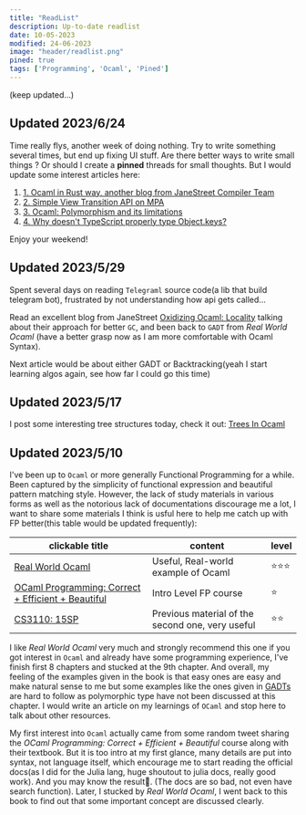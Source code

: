 ```yaml
---
title: "ReadList"
description: Up-to-date readlist
date: 10-05-2023
modified: 24-06-2023
image: "header/readlist.png"
pined: true
tags: ['Programming', 'Ocaml', 'Pined']
---
```

(keep updated...)

## Updated 2023/6/24
Time really flys, another week of doing nothing. Try to write something several times, but end up fixing UI stuff. Are there better ways to write small things ? Or should I create a **pinned** threads for small thoughts. But I would update some interest articles here:
1. [1. Ocaml in Rust way, another blog from JaneStreet Compiler Team](https://blog.janestreet.com/oxidizing-ocaml-ownership/?s=35)
2. [2. Simple View Transition API on MPA](https://daverupert.com/2023/05/getting-started-view-transitions/)
3. [3. Ocaml: Polymorphism and its limitations](https://v2.ocaml.org/manual/polymorphism.html)
4. [4. Why doesn't TypeScript properly type Object.keys?](https://alexharri.com/blog/typescript-structural-typing)

Enjoy your weekend!

## Updated 2023/5/29
Spent several days on reading `Telegraml` source code(a lib that build telegram bot), frustrated by not understanding how api gets called...

Read an excellent blog from JaneStreet [Oxidizing Ocaml: Locality](https://blog.janestreet.com/oxidizing-ocaml-locality/) talking about their approach for better `GC`, and been back to `GADT` from 
*Real World Ocaml* (have a better grasp now as I am more comfortable with Ocaml Syntax).

Next article would be about either GADT or Backtracking(yeah I start learning algos again, see how far I could go this time)

## Updated 2023/5/17
I post some interesting tree structures today, check it out: [Trees In Ocaml](/personal_site/blogs/trees_in_ocaml)

## Updated 2023/5/10
I've been up to `Ocaml` or more generally Functional Programming for a while. Been captured by the simplicity of functional expression and beautiful pattern matching style. However, the lack of study materials in various forms as well as the notorious lack of documentations discourage me a lot, I want to share some materials I think is usful here to help me catch up with FP better(this table would be updated frequently): 


| clickable title | content | level | 
| --------------- | ------- | ----- |
| [Real World Ocaml](https://dev.realworldocaml.org/index.html) | Useful, Real-world example of Ocaml | ⭐⭐⭐ |
| [OCaml Programming: Correct + Efficient + Beautiful](https://cs3110.github.io/textbook/chapters/ds/memoization.html) | Intro Level FP course | ⭐ | 
| [CS3110: 15SP](https://www.cs.cornell.edu/courses/cs3110/2015sp/recitations/9/rec09.html) | Previous material of the second one, very useful | ⭐⭐ | 


I like *Real World Ocaml* very much and strongly recommend this one if you got interest in `Ocaml` and already have some programming experience, I've finish first 8 chapters and stucked at the 9th chapter. And overall, my feeling of the examples given in the book is that easy ones are easy and make natural sense to me but some examples like the ones given in [GADTs](https://dev.realworldocaml.org/gadts.html) are hard to follow as polymorphic type have not been discussed at this chapter. I would write an article on my learnings of `OCaml` and stop here to talk about other resources.


My first interest into `Ocaml` actually came from some random tweet sharing the *OCaml Programming: Correct + Efficient + Beautiful* course along with their textbook. But it is too intro at my first glance, many details are put into syntax, not language itself, which encourage me to start reading the official docs(as I did for the Julia lang, huge shoutout to julia docs, really good work). And you may know the result🫠. (The docs are so bad, not even have search function). Later, I stucked by *Real World Ocaml*, I went back to this book to find out that some important concept are discussed clearly.

